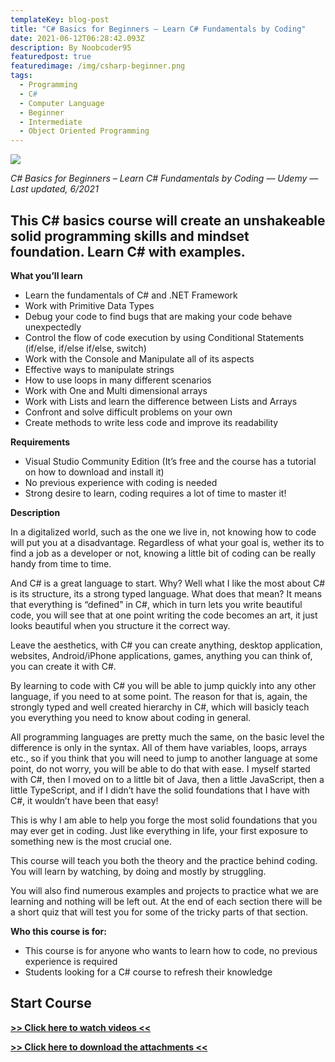 ```yaml
---
templateKey: blog-post
title: "C# Basics for Beginners – Learn C# Fundamentals by Coding"
date: 2021-06-12T06:28:42.093Z
description: By Noobcoder95
featuredpost: true
featuredimage: /img/csharp-beginner.png
tags:
  - Programming
  - C#
  - Computer Language
  - Beginner
  - Intermediate
  - Object Oriented Programming
---
```

![](/img/csharp-beginner.png)

*C# Basics for Beginners – Learn C# Fundamentals by Coding — Udemy — Last updated, 6/2021*

## This C# basics course will create an unshakeable solid programming skills and mindset foundation. Learn C# with examples.

**What you’ll learn**

* Learn the fundamentals of C# and .NET Framework
* Work with Primitive Data Types
* Debug your code to find bugs that are making your code behave unexpectedly
* Control the flow of code execution by using Conditional Statements (if/else, if/else if/else, switch)
* Work with the Console and Manipulate all of its aspects
* Effective ways to manipulate strings
* How to use loops in many different scenarios
* Work with One and Multi dimensional arrays
* Work with Lists and learn the difference between Lists and Arrays
* Confront and solve difficult problems on your own
* Create methods to write less code and improve its readability

**Requirements**

* Visual Studio Community Edition (It’s free and the course has a tutorial on how to download and install it)
* No previous experience with coding is needed
* Strong desire to learn, coding requires a lot of time to master it!

**Description**

In a digitalized world, such as the one we live in, not knowing how to code will put you at a disadvantage. Regardless of what your goal is, wether its to find a job as a developer or not, knowing a little bit of coding can be really handy from time to time.

And C# is a great language to start. Why? Well what I like the most about C# is its structure, its a strong typed language. What does that mean? It means that everything is “defined” in C#, which in turn lets you write beautiful code, you will see that at one point writing the code becomes an art, it just looks beautiful when you structure it the correct way.

Leave the aesthetics, with C# you can create anything, desktop application, websites, Android/iPhone applications, games, anything you can think of, you can create it with C#.

By learning to code with C# you will be able to jump quickly into any other language, if you need to at some point. The reason for that is, again, the strongly typed and well created hierarchy in C#, which will basicly teach you everything you need to know about coding in general.

All programming languages are pretty much the same, on the basic level the difference is only in the syntax. All of them have variables, loops, arrays etc., so if you think that you will need to jump to another language at some point, do not worry, you will be able to do that with ease. I myself started with C#, then I moved on to a little bit of Java, then a little JavaScript, then a little TypeScript, and if I didn’t have the solid foundations that I have with C#, it wouldn’t have been that easy!

This is why I am able to help you forge the most solid foundations that you may ever get in coding. Just like everything in life, your first exposure to something new is the most crucial one.

This course will teach you both the theory and the practice behind coding. You will learn by watching, by doing and mostly by struggling. 

You will also find numerous examples and projects to practice what we are learning and nothing will be left out. At the end of each section there will be a short quiz that will test you for some of the tricky parts of that section.


**Who this course is for:**

* This course is for anyone who wants to learn how to code, no previous experience is required
* Students looking for a C# course to refresh their knowledge

## **Start Course**

**[>> Click here to watch videos <<](https://www.fembed.com/p/kwnkrc3gn7n2433)**

**[>> Click here to download the attachments <<](https://shrinke.me/AvpeQRL)**
